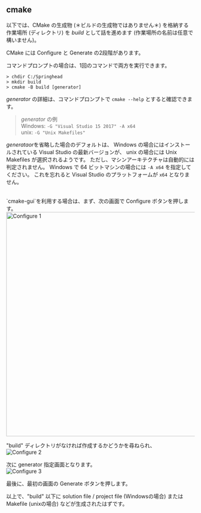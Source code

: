 ## cmake

以下では、CMake の生成物 (＊ビルドの生成物ではありません＊) を格納する
作業場所 (ディレクトリ) を *build* として話を進めます
(作業場所の名前は任意で構いません)。

CMake には Configure と Generate の2段階があります。

コマンドプロンプトの場合は、1回のコマンドで両方を実行できます。
```
> chdir C:/Springhead
> mkdir build
> cmake -B build [generator]
```

<a id="generator"></a>
*generator* の詳細は、コマンドプロンプトで `cmake --help` とすると確認できます。

> *generator* の例<br>
Windows: `-G "Visual Studio 15 2017" -A x64`<br>
unix:    `-G "Unix Makefiles"`

*generataor*を省略した場合のデフォルトは、
Windows の場合にはインストールされている Visual Studio の最新バージョンが、
unix の場合には Unix Makefiles が選択されるようです。 
ただし、マシンアーキテクチャは自動的には判定されません。
Windows で 64 ビットマシンの場合には `-A x64` を指定してください。
これを忘れると Visual Studio のプラットフォームが `x64` となりません。

<br>
`cmake-gui`を利用する場合は、まず、次の画面で Configure ボタンを押します。
<img src="/fig/CmakeConfigure1.jpg" width="600px" alt="Configure 1">

"build" ディレクトリがなければ作成するかどうかを尋ねられ、<br>
![Configure 2](/fig/CmakeConfigure2.jpg)

次に generator 指定画面となります。<br>
![Configure 3](/fig/CmakeConfigure3.jpg)

最後に、最初の画面の Generate ボタンを押します。

以上で、"build" 以下に solution file / project file (Windowsの場合)
または Makefile (unixの場合) などが生成されたはずです。

